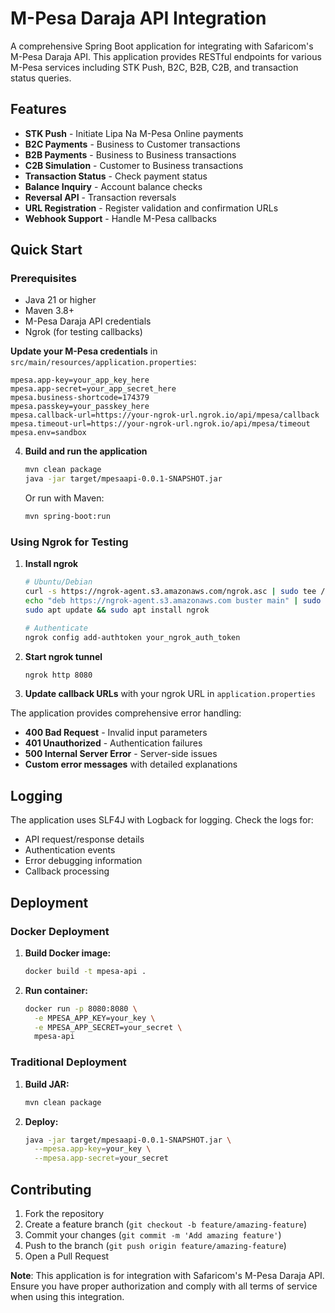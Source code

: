 # M-Pesa Daraja API Integration

A comprehensive Spring Boot application for integrating with Safaricom's M-Pesa Daraja API. This application provides RESTful endpoints for various M-Pesa services including STK Push, B2C, B2B, C2B, and transaction status queries.

## Features

- **STK Push** - Initiate Lipa Na M-Pesa Online payments
- **B2C Payments** - Business to Customer transactions
- **B2B Payments** - Business to Business transactions  
- **C2B Simulation** - Customer to Business transactions
- **Transaction Status** - Check payment status
- **Balance Inquiry** - Account balance checks
- **Reversal API** - Transaction reversals
- **URL Registration** - Register validation and confirmation URLs
- **Webhook Support** - Handle M-Pesa callbacks

## Quick Start

### Prerequisites

- Java 21 or higher
- Maven 3.8+
- M-Pesa Daraja API credentials
- Ngrok (for testing callbacks)


**Update your M-Pesa credentials** in `src/main/resources/application.properties`:
   ```properties
   mpesa.app-key=your_app_key_here
   mpesa.app-secret=your_app_secret_here
   mpesa.business-shortcode=174379
   mpesa.passkey=your_passkey_here
   mpesa.callback-url=https://your-ngrok-url.ngrok.io/api/mpesa/callback
   mpesa.timeout-url=https://your-ngrok-url.ngrok.io/api/mpesa/timeout
   mpesa.env=sandbox
   ```

4. **Build and run the application**
   ```bash
   mvn clean package
   java -jar target/mpesaapi-0.0.1-SNAPSHOT.jar
   ```

   Or run with Maven:
   ```bash
   mvn spring-boot:run
   ```

### Using Ngrok for Testing

1. **Install ngrok**
   ```bash
   # Ubuntu/Debian
   curl -s https://ngrok-agent.s3.amazonaws.com/ngrok.asc | sudo tee /etc/apt/trusted.gpg.d/ngrok.asc >/dev/null
   echo "deb https://ngrok-agent.s3.amazonaws.com buster main" | sudo tee /etc/apt/sources.list.d/ngrok.list
   sudo apt update && sudo apt install ngrok

   # Authenticate
   ngrok config add-authtoken your_ngrok_auth_token
   ```

2. **Start ngrok tunnel**
   ```bash
   ngrok http 8080
   ```

3. **Update callback URLs** with your ngrok URL in `application.properties`



The application provides comprehensive error handling:

- **400 Bad Request** - Invalid input parameters
- **401 Unauthorized** - Authentication failures
- **500 Internal Server Error** - Server-side issues
- **Custom error messages** with detailed explanations

## Logging

The application uses SLF4J with Logback for logging. Check the logs for:

- API request/response details
- Authentication events
- Error debugging information
- Callback processing


## Deployment

### Docker Deployment

1. **Build Docker image:**
   ```bash
   docker build -t mpesa-api .
   ```

2. **Run container:**
   ```bash
   docker run -p 8080:8080 \
     -e MPESA_APP_KEY=your_key \
     -e MPESA_APP_SECRET=your_secret \
     mpesa-api
   ```

### Traditional Deployment

1. **Build JAR:**
   ```bash
   mvn clean package
   ```

2. **Deploy:**
   ```bash
   java -jar target/mpesaapi-0.0.1-SNAPSHOT.jar \
     --mpesa.app-key=your_key \
     --mpesa.app-secret=your_secret
   ```

## Contributing

1. Fork the repository
2. Create a feature branch (`git checkout -b feature/amazing-feature`)
3. Commit your changes (`git commit -m 'Add amazing feature'`)
4. Push to the branch (`git push origin feature/amazing-feature`)
5. Open a Pull Request


**Note**: This application is for integration with Safaricom's M-Pesa Daraja API. Ensure you have proper authorization and comply with all terms of service when using this integration.